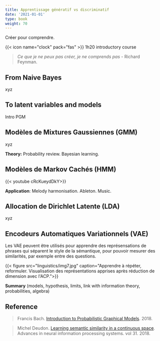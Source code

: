 ```yaml
---
title: Apprentissage génératif vs discriminatif
date: '2021-01-01'
type: book
weight: 70
---
```


Créer pour comprendre.

<!--more-->

{{< icon name="clock" pack="fas" >}} 1h20 introductory course

> <i> Ce que je ne peux pas créer, je ne comprends pas </i> - Richard Feynman.

## From Naive Bayes

xyz

## To latent variables and models

Intro PGM

## Modèles de Mixtures Gaussiennes (GMM)

xyz

**Theory:** Probability review. Bayesian learning.

## Modèles de Markov Cachés (HMM)

{{< youtube cRcKueydDkY>}}

**Application**: Melody harmonisation. Ableton. Music.

## Allocation de Dirichlet Latente (LDA)

xyz

## Encodeurs Automatiques Variationnels (VAE)

Les VAE peuvent être utilisés pour apprendre des représensations de phrases qui séparent le style de la sémantique, pour pouvoir mesurer des similarités, par exemple entre des questions.

{{< figure src="linguistics/img7.jpg" caption="Apprendre à répéter, reformuler.  Visualisation des représentations apprises après réduction de dimension avec l'ACP.">}}

**Summary** (models, hypothesis, limits, link with information theory, probabilities, algebra)

## Reference

> Francis Bach. [Introduction to Probabilistic Graphical Models](https://www.di.ens.fr/~fbach/courses/fall2018/). 2018.

> Michel Deudon. [Learning semantic similarity in a continuous space](https://proceedings.neurips.cc/paper/2018/hash/97e8527feaf77a97fc38f34216141515-Abstract.html). Advances in neural information processing systems. vol 31. 2018.
